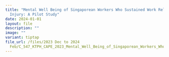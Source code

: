 ```yaml
---
title: "Mental Well Being of Singaporean Workers Who Sustained Work Related
  Injury: A Pilot Study"
date: 2024-01-01
layout: file
description: ""
image: ""
variant: tiptap
file_url: /files/2023 Dec to 2024
  Feb/C_547_KTPH_CAPE_2023_Mental_Well_Being_of_Singaporean_Workers_Who_Sustained_Work_Related_Injury_A_Pilot_Study.pdf
---
```

